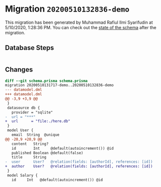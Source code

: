 # Migration `20200510132836-demo`

This migration has been generated by Muhammad Rafiul Ilmi Syarifudin at 5/10/2020, 1:28:36 PM.
You can check out the [state of the schema](./schema.prisma) after the migration.

## Database Steps

```sql

```

## Changes

```diff
diff --git schema.prisma schema.prisma
migration 20200510131717-demo..20200510132836-demo
--- datamodel.dml
+++ datamodel.dml
@@ -3,9 +3,9 @@
 }
 datasource db {
   provider = "sqlite"
-  url = "***"
+  url      = "file:./here.db"
 }
 model User {
   email  String  @unique
@@ -20,9 +20,9 @@
   content   String?
   id        Int     @default(autoincrement()) @id
   published Boolean @default(false)
   title     String
-  user      User?   @relation(fields: [authorId], references: [id])
+  author    User?   @relation(fields: [authorId], references: [id])
 }
 model Salary {
   id     Int   @default(autoincrement()) @id
```



